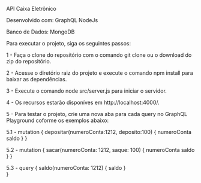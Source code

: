 API Caixa Eletrônico

Desenvolvido com:
GraphQL
NodeJs

Banco de Dados: MongoDB

Para executar o projeto, siga os seguintes passos:

1 - Faça o clone do repositório com o comando git clone ou o download do zip do repositório.

2 - Acesse o diretório raiz do projeto e execute o comando npm install para baixar as dependências.

3 - Execute o comando node src/server.js para iniciar o servidor.

4 - Os recursos estarão disponíves em http://localhost:4000/.

5 - Para testar o projeto, crie uma nova aba para cada query no GraphQL Playground coforme os exemplos abaixo:

  5.1 - mutation { 
          depositar(numeroConta:1212, deposito:100) {
            numeroConta 
           saldo 
         } 
      }

  5.2 - mutation {
          sacar(numeroConta: 1212, saque: 100) {
          numeroConta
          saldo
        }
     }

  5.3 - query {
          saldo(numeroConta: 1212) {
          saldo
        }  
      }
